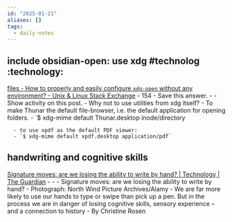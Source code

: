 ```yaml
---
id: "2025-01-21"
aliases: []
tags:
  - daily-notes
---
```


## include obsidian-open: use xdg #technolog :technology:
[files - How to properly and easily configure `xdg-open` without any environment? - Unix & Linux Stack Exchange](https://unix.stackexchange.com/questions/36380/how-to-properly-and-easily-configure-xdg-open-without-any-environment)
      - 154
      - Save this answer.
      - [](/posts/59088/timeline)
      - Show activity on this post.
      - Why not to use utilities from xdg itself?
      - To make Thunar the default file-browser, i.e. the default application for opening folders.
      - `$ xdg-mime default Thunar.desktop inode/directory

      - to use xpdf as the default PDF viewer:
      - `$ xdg-mime default xpdf.desktop application/pdf`
## handwriting and cognitive skills
[Signature moves: are we losing the ability to write by hand? | Technology | The Guardian](https://www.theguardian.com/news/2025/jan/21/signature-moves-are-we-losing-the-ability-to-write-by-hand)
      - [](https://www.theguardian.com/news/series/the-long-read)
      - - Signature moves: are we losing the ability to write by hand? 
      - Photograph: North Wind Picture Archives/Alamy
      - We are far more likely to use our hands to type or swipe than pick up a pen. But in the process we are in danger of losing cognitive skills, sensory experience – and a connection to history
      - By Christine Rosen

